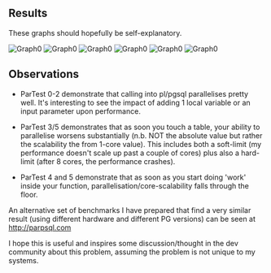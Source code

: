Results
-------

These graphs should hopefully be self-explanatory. 

![Graph0](result0.png)
![Graph0](result1.png)
![Graph0](result2.png)
![Graph0](result3.png)
![Graph0](result4.png)
![Graph0](result5.png)

Observations
------------

- ParTest 0-2 demonstrate that calling into pl/pgsql parallelises pretty well. It's interesting to see the impact of adding 1 local 
variable or an input parameter upon performance.

- ParTest 3/5 demonstrates that as soon you touch a table, your ability to parallelise worsens substantially (n.b. NOT the absolute 
value but rather the scalability the from 1-core value). This includes both a soft-limit (my performance doesn't scale up past a couple 
of cores) plus also a hard-limit (after 8 cores, the performance crashes).

- ParTest 4 and 5 demonstrate that as soon as you start doing 'work' inside your function, parallelisation/core-scalability falls through the floor.

An alternative set of benchmarks I have prepared that find a very similar result (using different hardware and different PG versions) 
can be seen at http://parpsql.com

I hope this is useful and inspires some discussion/thought in the dev community about this problem, assuming the problem is not unique 
to my systems.

